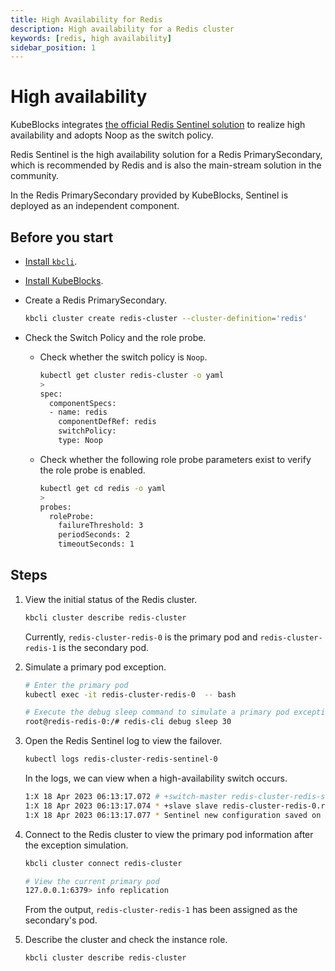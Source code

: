 ```yaml
---
title: High Availability for Redis
description: High availability for a Redis cluster
keywords: [redis, high availability]
sidebar_position: 1
---
```


# High availability

KubeBlocks integrates [the official Redis Sentinel solution](https://redis.io/docs/management/sentinel/) to realize high availability and adopts Noop as the switch policy.

Redis Sentinel is the high availability solution for a Redis PrimarySecondary, which is recommended by Redis and is also the main-stream solution in the community.

In the Redis PrimarySecondary provided by KubeBlocks, Sentinel is deployed as an independent component.

## Before you start

* [Install `kbcli`](./../../installation/install-and-uninstall-kbcli-and-kubeblocks.md#install-kbcli).
* [Install KubeBlocks](./../../installation/install-and-uninstall-kbcli-and-kubeblocks.md#install-kubeblocks).
* Create a Redis PrimarySecondary.

  ```bash
  kbcli cluster create redis-cluster --cluster-definition='redis'
  ```

* Check the Switch Policy and the role probe.
  * Check whether the switch policy is `Noop`.

    ```bash
    kubectl get cluster redis-cluster -o yaml
    >
    spec:
      componentSpecs:
      - name: redis
        componentDefRef: redis
        switchPolicy:
        type: Noop
    ```

  * Check whether the following role probe parameters exist to verify the role probe is enabled.

    ```bash
    kubectl get cd redis -o yaml
    >
    probes:
      roleProbe:
        failureThreshold: 3
        periodSeconds: 2
        timeoutSeconds: 1
    ```

## Steps

1. View the initial status of the Redis cluster.

   ```bash
   kbcli cluster describe redis-cluster
   ```

   Currently, `redis-cluster-redis-0` is the primary pod and `redis-cluster-redis-1` is the secondary pod.

2. Simulate a primary pod exception.

   ```bash
   # Enter the primary pod
   kubectl exec -it redis-cluster-redis-0  -- bash

   # Execute the debug sleep command to simulate a primary pod exception
   root@redis-redis-0:/# redis-cli debug sleep 30
   ```

3. Open the Redis Sentinel log to view the failover.

   ```bash
   kubectl logs redis-cluster-redis-sentinel-0
   ```

   In the logs, we can view when a high-availability switch occurs.

   ```bash
   1:X 18 Apr 2023 06:13:17.072 # +switch-master redis-cluster-redis-sentinel redis-cluster-redis-0.redis-cluster-redis-headless.default.svc 6379 redis-cluster-redis-1.redis-cluster-redis-headless.default.svc 6379
   1:X 18 Apr 2023 06:13:17.074 * +slave slave redis-cluster-redis-0.redis-cluster-redis-headless.default.svc:6379 redis-cluster-redis-0.redis-cluster-redis-headless.default.svc 6379 @ redis-cluster-redis-sentinel redis-cluster-redis-1.redis-cluster-redis-headless.default.svc 6379
   1:X 18 Apr 2023 06:13:17.077 * Sentinel new configuration saved on disk
   ```

4. Connect to the Redis cluster to view the primary pod information after the exception simulation.

   ```bash
   kbcli cluster connect redis-cluster
   ```

   ```bash
   # View the current primary pod
   127.0.0.1:6379> info replication
   ```

   From the output, `redis-cluster-redis-1` has been assigned as the secondary's pod.

5. Describe the cluster and check the instance role.

   ```bash
   kbcli cluster describe redis-cluster
   ```

